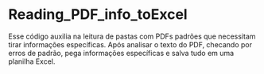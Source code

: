 # Reading_PDF_info_toExcel
Esse código auxilia na leitura de pastas com PDFs padrões que necessitam tirar informações específicas. Após analisar o texto do PDF, checando por erros de padrão, pega informações específicas e salva tudo em uma planilha Excel.

